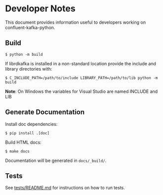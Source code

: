 # Developer Notes

This document provides information useful to developers working on confluent-kafka-python.


## Build

    $ python -m build

If librdkafka is installed in a non-standard location provide the include and library directories with:

    $ C_INCLUDE_PATH=/path/to/include LIBRARY_PATH=/path/to/lib python -m build

**Note**: On Windows the variables for Visual Studio are named INCLUDE and LIB 

## Generate Documentation

Install doc dependencies:

    $ pip install .[doc]

Build HTML docs:

    $ make docs

Documentation will be generated in `docs/_build/`.


## Tests


See [tests/README.md](tests/README.md) for instructions on how to run tests.

